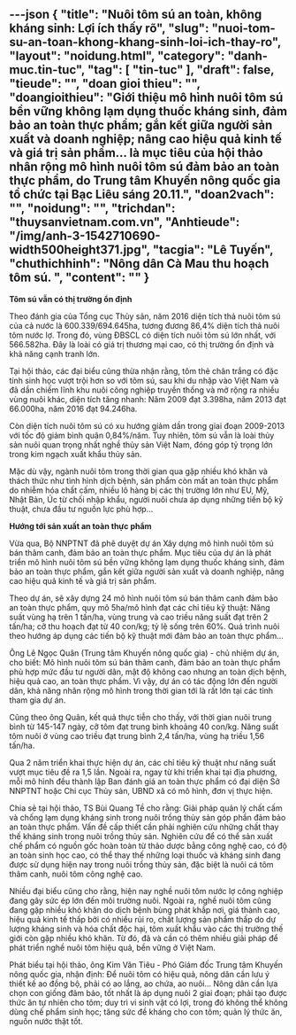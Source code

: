 ---json
{
    "title": "Nuôi tôm sú an toàn, không kháng sinh: Lợi ích thấy rõ",
    "slug": "nuoi-tom-su-an-toan-khong-khang-sinh-loi-ich-thay-ro",
    "layout": "noidung.html",
    "category": "danh-muc.tin-tuc",
    "tag": [
        "tin-tuc"
    ],
    "draft": false,
    "tieude": "",
    "doan gioi thieu": "",
    "doangioithieu": "Giới thiệu mô hình nuôi tôm sú bền vững không lạm dụng thuốc kháng sinh, đảm bảo an toàn thực phẩm; gắn kết giữa người sản xuất và doanh nghiệp; nâng cao hiệu quả kinh tế và giá trị sản phẩm... là mục tiêu của hội thảo nhân rộng mô hình nuôi tôm sú đảm bảo an toàn thực phẩm, do Trung tâm Khuyến nông quốc gia tổ chức tại Bạc Liêu sáng 20.11.",
    "doan2vach": "",
    "noidung": "",
    "trichdan": "thuysanvietnam.com.vn",
    "Anhtieude": "/img/anh-3-1542710690-width500height371.jpg",
    "tacgia": "Lê Tuyến",
    "chuthichhinh": "Nông dân Cà Mau thu hoạch tôm sú. ",
    "__content__": ""
}
---
<p><strong>T&ocirc;m s&uacute; vẫn c&oacute; thị trường ổn định</strong></p>

<p>Theo đ&aacute;nh gia của Tổng cục Thủy sản, năm 2016 diện t&iacute;ch thả nu&ocirc;i t&ocirc;m s&uacute; của cả nước l&agrave; 600.339/694.645ha, tương đương 86,4% diện t&iacute;ch thả nu&ocirc;i t&ocirc;m nước lợ. Trong đ&oacute;, v&ugrave;ng ĐBSCL c&oacute; diện t&iacute;ch nu&ocirc;i t&ocirc;m s&uacute; lớn nhất, với 566.582ha. Đ&acirc;y l&agrave; lo&agrave;i c&oacute; gi&aacute; trị thương mại cao, c&oacute; thị trường ổn định v&agrave; khả năng cạnh tranh lớn.</p>

<p>Tại hội thảo, c&aacute;c đại biểu cũng thừa nhận rằng, t&ocirc;m thẻ ch&acirc;n trắng c&oacute; đặc t&iacute;nh sinh học vượt trội hơn so với t&ocirc;m s&uacute;, sau khi du nhập v&agrave;o Việt Nam v&agrave; đ&atilde; dần chiếm lĩnh khu nu&ocirc;i c&ocirc;ng nghiệp truyền thống v&agrave; mở rộng ra nhiều v&ugrave;ng nu&ocirc;i kh&aacute;c, diện t&iacute;ch tăng nhanh: Năm 2009 đạt 3.398ha, năm 2013 đạt 66.000ha, năm 2016 đạt 94.246ha.</p>

<p>C&ograve;n diện t&iacute;ch nu&ocirc;i t&ocirc;m s&uacute; c&oacute; xu hướng giảm dần trong giai đoạn 2009-2013 với tốc độ giảm b&igrave;nh qu&acirc;n 0,84%/năm. Tuy nhi&ecirc;n, t&ocirc;m s&uacute; vẫn l&agrave; lo&agrave;i thủy sản nu&ocirc;i quan trọng nhất nghề thủy sản Việt Nam, đ&oacute;ng g&oacute;p tỷ trọng lớn trong kim ngạch xuất khẩu thủy sản.</p>

<p>Mặc d&ugrave; vậy, ng&agrave;nh nu&ocirc;i t&ocirc;m trong thời gian qua gặp nhiều kh&oacute; khăn v&agrave; th&aacute;ch thức như t&igrave;nh h&igrave;nh dịch bệnh, sản phẩm c&ograve;n mất an to&agrave;n thực phẩm do nhiễm h&oacute;a chất cấm, nhiều l&ocirc; h&agrave;ng bị c&aacute;c thị trường lớn như EU, Mỹ, Nhật Bản, &Uacute;c từ chối nhập khẩu, người nu&ocirc;i chưa &aacute;p dụng những tiến bộ kỹ thuật, chưa đầu tư nguồn lực ph&ugrave; hợp&hellip;</p>

<p><strong>Hướng tới sản xuất an to&agrave;n thực phẩm</strong></p>

<p>Vừa qua, Bộ NNPTNT đ&atilde; ph&ecirc; duyệt dự &aacute;n X&acirc;y dựng m&ocirc; h&igrave;nh nu&ocirc;i t&ocirc;m s&uacute; b&aacute;n th&acirc;m canh, đảm bảo an to&agrave;n thực phẩm. Mục ti&ecirc;u của dự &aacute;n l&agrave; ph&aacute;t triển m&ocirc; h&igrave;nh nu&ocirc;i t&ocirc;m s&uacute; bền vững kh&ocirc;ng lạm dụng thuốc kh&aacute;ng sinh, đảm bảo an to&agrave;n thực phẩm, gắn kết giữa người sản xuất v&agrave; doanh nghiệp, n&acirc;ng cao hiệu quả kinh tế v&agrave; gi&aacute; trị sản phẩm.</p>

<p>Theo dự &aacute;n, sẽ x&acirc;y dựng 24 m&ocirc; h&igrave;nh nu&ocirc;i t&ocirc;m s&uacute; b&aacute;n th&acirc;m canh đảm bảo an to&agrave;n thực phẩm, quy m&ocirc; 5ha/m&ocirc; h&igrave;nh đạt c&aacute;c chỉ ti&ecirc;u kỹ thuật: Năng suất v&ugrave;ng hạ tr&ecirc;n 1 tấn/ha, v&ugrave;ng trung v&agrave; cao triều năng suất đạt tr&ecirc;n 2 tấn/ha; cỡ thu hoạch đạt từ 40 con/kg; tỷ lệ sống tr&ecirc;n 60%. Qu&aacute; tr&igrave;nh nu&ocirc;i theo hướng &aacute;p dụng c&aacute;c tiến bộ kỹ thuật mới đảm bảo an to&agrave;n thực phẩm&hellip;</p>

<p>&Ocirc;ng L&ecirc; Ngọc Qu&acirc;n (Trung t&acirc;m Khuyến n&ocirc;ng quốc gia) - chủ nhiệm dự &aacute;n, cho biết: M&ocirc; h&igrave;nh nu&ocirc;i t&ocirc;m s&uacute; b&aacute;n th&acirc;m canh, đảm bảo an to&agrave;n thực phẩm ph&ugrave; hợp mức đầu tư người d&acirc;n, mật độ kh&ocirc;ng cao nhưng an to&agrave;n dịch bệnh, hiệu quả cao, an to&agrave;n thực phẩm. V&igrave; vậy, dự &aacute;n c&oacute; t&aacute;c động lớn đến người d&acirc;n, khả năng nh&acirc;n rộng m&ocirc; h&igrave;nh trong thời gian tới l&agrave; rất lớn tại c&aacute;c tỉnh tham gia dự &aacute;n.</p>

<p>Cũng theo &ocirc;ng Qu&acirc;n, kết quả thực tiễn cho thấy, với thời gian nu&ocirc;i trung b&igrave;nh từ 145-147 ng&agrave;y, cỡ t&ocirc;m đạt trung b&igrave;nh khoảng 40 con/kg. Năng suất t&ocirc;m nu&ocirc;i ở v&ugrave;ng cao triều đạt trung b&igrave;nh 2,4 tấn/ha, v&ugrave;ng hạ triều 1,56 tấn/ha.</p>

<p>Qua 2 năm triển khai thực hiện dự &aacute;n, c&aacute;c chỉ ti&ecirc;u kỹ thuật như năng suất vượt mục ti&ecirc;u đề ra 1,5 lần. Ngo&agrave;i ra, ngay từ khi triển khai tại địa phương, mỗi m&ocirc; h&igrave;nh đều th&agrave;nh lập Ban đ&aacute;nh gi&aacute; an to&agrave;n thực phẩm c&oacute; đại diện Sở NNPTNT hoặc Chi cục Thủy sản, UBND x&atilde; c&oacute; m&ocirc; h&igrave;nh, đơn vị thực hiện.</p>

<p>Chia sẻ tại hội thảo, TS B&ugrave;i Quang Tề cho rằng: Giải ph&aacute;p quản l&yacute; chất cấm v&agrave; chống lạm dụng kh&aacute;ng sinh trong nu&ocirc;i trồng thủy sản g&oacute;p phần đảm bảo an to&agrave;n thực phẩm. Vấn đề cấp thiết cần phải nghi&ecirc;n cứu những chất thay thế kh&aacute;ng sinh trong nu&ocirc;i trồng thủy sản. Nghi&ecirc;n cứu để c&oacute; thể sản xuất chế phẩm c&oacute; nguồn gốc ho&agrave;n to&agrave;n từ thảo dược bằng c&ocirc;ng nghệ cao, c&oacute; độ an to&agrave;n sinh học cao, c&oacute; thể thay thế những loại thuốc v&agrave; kh&aacute;ng sinh đang được sử dụng hiện nay trong nu&ocirc;i trồng thủy sản, đặc biệt l&agrave; nu&ocirc;i c&aacute; t&ocirc;m th&acirc;m canh, nu&ocirc;i t&ocirc;m c&ocirc;ng nghệ cao.</p>

<p>Nhiều đại biểu cũng cho rằng, hiện nay nghề nu&ocirc;i t&ocirc;m nước lợ c&ocirc;ng nghiệp đang g&acirc;y sức &eacute;p lớn đến m&ocirc;i trường nu&ocirc;i. Ngo&agrave;i ra, nghề nu&ocirc;i t&ocirc;m cũng đang gặp nhiều kh&oacute; khăn do dịch bệnh b&ugrave;ng ph&aacute;t khắp nơi, gi&aacute; th&agrave;nh cao, hiệu quả kinh tế thấp bởi c&oacute; nhiều rủi ro, chất lượng sản phẩm thấp do dự lượng kh&aacute;ng sinh v&agrave; h&oacute;a chất độc hại, t&ocirc;m xuất khẩu v&agrave;o c&aacute;c thị trường thế giới c&ograve;n gặp nhiều kh&oacute; khăn. Từ đ&oacute;, đ&atilde; v&agrave; cần c&oacute; th&ecirc;m nhiều giải ph&aacute;p để ph&aacute;t triển nghề nu&ocirc;i t&ocirc;m hiệu quả, bền vững ở Việt Nam.</p>

<p>Ph&aacute;t biểu tại hội thảo, &ocirc;ng Kim Văn Ti&ecirc;u - Ph&oacute; Gi&aacute;m đốc Trung t&acirc;m Khuyến n&ocirc;ng quốc gia, nhận định: Để nu&ocirc;i t&ocirc;m c&oacute; hiệu quả, n&ocirc;ng d&acirc;n cần lưu &yacute; thiết kế ao đồng bộ, phải c&oacute; ao lắng, ao chứa, ao nu&ocirc;i&hellip; N&ocirc;ng d&acirc;n cần lựa chọn con giống đảm bảo, tốt nhất l&agrave; &aacute;p dụng nu&ocirc;i 2 giai đoạn; phải tạo được thức ăn tự nhi&ecirc;n cho t&ocirc;m; duy tr&igrave; vi sinh vật c&oacute; lợi, trong đ&oacute; kh&ocirc;ng thể kh&ocirc;ng d&ugrave;ng chế phẩm sinh học; tăng sức đề kh&aacute;ng cho con t&ocirc;m; quản l&yacute; thức ăn, nguồn nước thật tốt.</p>
